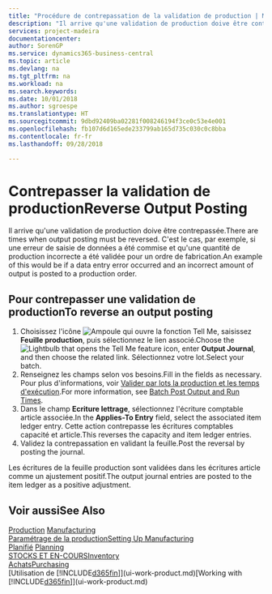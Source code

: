 ```yaml
---
title: "Procédure de contrepassation de la validation de production | Microsoft Docs"
description: "Il arrive qu'une validation de production doive être contrepassée. C'est le cas, par exemple, si une erreur de saisie de données a été commise et qu'une quantité de production incorrecte a été validée pour un ordre de fabrication."
services: project-madeira
documentationcenter: 
author: SorenGP
ms.service: dynamics365-business-central
ms.topic: article
ms.devlang: na
ms.tgt_pltfrm: na
ms.workload: na
ms.search.keywords: 
ms.date: 10/01/2018
ms.author: sgroespe
ms.translationtype: HT
ms.sourcegitcommit: 9dbd92409ba02281f008246194f3ce0c53e4e001
ms.openlocfilehash: fb107d6d165ede233799ab165d735c030c0c8bba
ms.contentlocale: fr-fr
ms.lasthandoff: 09/28/2018

---
```

# <a name="reverse-output-posting"></a><span data-ttu-id="a1892-104">Contrepasser la validation de production</span><span class="sxs-lookup"><span data-stu-id="a1892-104">Reverse Output Posting</span></span>
<span data-ttu-id="a1892-105">Il arrive qu'une validation de production doive être contrepassée.</span><span class="sxs-lookup"><span data-stu-id="a1892-105">There are times when output posting must be reversed.</span></span> <span data-ttu-id="a1892-106">C'est le cas, par exemple, si une erreur de saisie de données a été commise et qu'une quantité de production incorrecte a été validée pour un ordre de fabrication.</span><span class="sxs-lookup"><span data-stu-id="a1892-106">An example of this would be if a data entry error occurred and an incorrect amount of output is posted to a production order.</span></span>  

## <a name="to-reverse-an-output-posting"></a><span data-ttu-id="a1892-107">Pour contrepasser une validation de production</span><span class="sxs-lookup"><span data-stu-id="a1892-107">To reverse an output posting</span></span>  
1.  <span data-ttu-id="a1892-108">Choisissez l'icône ![Ampoule qui ouvre la fonction Tell Me](media/ui-search/search_small.png "Dites-moi ce que vous voulez faire"), saisissez **Feuille production**, puis sélectionnez le lien associé.</span><span class="sxs-lookup"><span data-stu-id="a1892-108">Choose the ![Lightbulb that opens the Tell Me feature](media/ui-search/search_small.png "Tell me what you want to do") icon, enter **Output Journal**, and then choose the related link.</span></span> <span data-ttu-id="a1892-109">Sélectionnez votre lot.</span><span class="sxs-lookup"><span data-stu-id="a1892-109">Select your batch.</span></span>  
2. <span data-ttu-id="a1892-110">Renseignez les champs selon vos besoins.</span><span class="sxs-lookup"><span data-stu-id="a1892-110">Fill in the fields as necessary.</span></span> <span data-ttu-id="a1892-111">Pour plus d'informations, voir [Valider par lots la production et les temps d'exécution](production-how-to-post-output-quantity.md).</span><span class="sxs-lookup"><span data-stu-id="a1892-111">For more information, see [Batch Post Output and Run Times](production-how-to-post-output-quantity.md).</span></span>
3.  <span data-ttu-id="a1892-112">Dans le champ **Ecriture lettrage**, sélectionnez l'écriture comptable article associée.</span><span class="sxs-lookup"><span data-stu-id="a1892-112">In the **Applies-To Entry** field, select the associated item ledger entry.</span></span> <span data-ttu-id="a1892-113">Cette action contrepasse les écritures comptables capacité et article.</span><span class="sxs-lookup"><span data-stu-id="a1892-113">This reverses the capacity and item ledger entries.</span></span>  
4. <span data-ttu-id="a1892-114">Validez la contrepassation en validant la feuille.</span><span class="sxs-lookup"><span data-stu-id="a1892-114">Post the reversal by posting the journal.</span></span>  

<span data-ttu-id="a1892-115">Les écritures de la feuille production sont validées dans les écritures article comme un ajustement positif.</span><span class="sxs-lookup"><span data-stu-id="a1892-115">The output journal entries are posted to the item ledger as a positive adjustment.</span></span>  

## <a name="see-also"></a><span data-ttu-id="a1892-116">Voir aussi</span><span class="sxs-lookup"><span data-stu-id="a1892-116">See Also</span></span>  
 <span data-ttu-id="a1892-117">[Production](production-manage-manufacturing.md)  </span><span class="sxs-lookup"><span data-stu-id="a1892-117">[Manufacturing](production-manage-manufacturing.md)  </span></span>  
 [<span data-ttu-id="a1892-118">Paramétrage de la production</span><span class="sxs-lookup"><span data-stu-id="a1892-118">Setting Up Manufacturing</span></span>](production-configure-production-processes.md)  
 <span data-ttu-id="a1892-119">[Planifié](production-planning.md)    </span><span class="sxs-lookup"><span data-stu-id="a1892-119">[Planning](production-planning.md)    </span></span>  
 [<span data-ttu-id="a1892-120">STOCKS ET EN-COURS</span><span class="sxs-lookup"><span data-stu-id="a1892-120">Inventory</span></span>](inventory-manage-inventory.md)  
 [<span data-ttu-id="a1892-121">Achats</span><span class="sxs-lookup"><span data-stu-id="a1892-121">Purchasing</span></span>](purchasing-manage-purchasing.md)  
 <span data-ttu-id="a1892-122">[Utilisation de [!INCLUDE[d365fin](includes/d365fin_md.md)]](ui-work-product.md)</span><span class="sxs-lookup"><span data-stu-id="a1892-122">[Working with [!INCLUDE[d365fin](includes/d365fin_md.md)]](ui-work-product.md)</span></span>  

